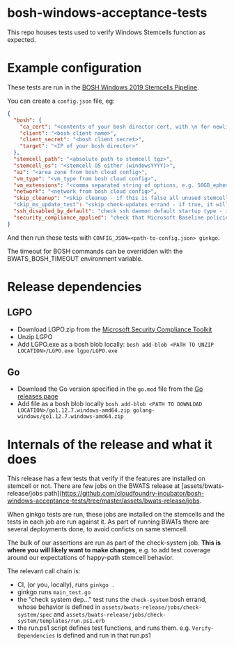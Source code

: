 # bosh-windows-acceptance-tests

This repo houses tests used to verify Windows Stemcells function as expected.

# Example configuration


These tests are run in the [BOSH Windows 2019 Stemcells Pipeline](https://ci.bosh-ecosystem.cf-app.com/).

You can create a `config.json` file, eg:

```json
{
  "bosh": {
    "ca_cert": "<contents of your bosh director cert, with \n for newlines>",
    "client": "<bosh client name>",
    "client_secret": "<bosh client secret>",
    "target": "<IP of your bosh director>"
  },
  "stemcell_path": "<absolute path to stemcell tgz>",
  "stemcell_os": "<stemcell OS either (windowsYYYY)>",
  "az": "<area zone from bosh cloud config>",
  "vm_type": "<vm_type from bosh cloud config>",
  "vm_extensions": "<comma separated string of options, e.g. 50GB_ephemeral_disk>",
  "network": "<network from bosh cloud config>",
  "skip_cleanup": "<skip cleanup - if this is false all unused stemcells are deleted>"
  "skip_ms_update_test": "<skip check-updates errand - if true, it will not test that all Windows updates are installed>",
  "ssh_disabled_by_default": "check ssh daemon default startup type - if true then it checks that the startup type is DISABLED. If false or missing, checks startup type is AUTOMATIC",
  "security_compliance_applied": "check that Microsoft Baseline policies have been applied"
}
```

And then run these tests with `CONFIG_JSON=<path-to-config.json> ginkgo`.

The timeout for BOSH commands can be overridden with the BWATS_BOSH_TIMEOUT environment variable.

# Release dependencies

## LGPO

- Download LGPO.zip from the [Microsoft Security Compliance Toolkit](https://www.microsoft.com/en-us/download/details.aspx?id=55319)
- Unzip LGPO
- Add LGPO.exe as a bosh blob locally: `bosh add-blob <PATH TO UNZIP LOCATION>/LGPO.exe lgpo/LGPO.exe`

## Go

- Download the Go version specified in the `go.mod` file from the [Go releases page](https://go.dev/dl/)
- Add file as a bosh blob locally `bosh add-blob <PATH TO DOWNLOAD LOCATION>/go1.12.7.windows-amd64.zip golang-windows/go1.12.7.windows-amd64.zip`


# Internals of the release and what it does
This release has a few tests that verify if the features are installed on stemcell or not. There are few jobs on the BWATS release at [assets/bwats-release/jobs path](https://github.com/cloudfoundry-incubator/bosh-windows-acceptance-tests/tree/master/assets/bwats-release/jobs.

When ginkgo tests are run, these jobs are installed on the stemcells and the tests in each job are run against it. As part of running BWATs there are several deployments done, to avoid conficts on same stemcell. 

The bulk of our assertions are run as part of the check-system job.
**This is where you will likely want to make changes**, e.g. to add test coverage around our expectations of happy-path stemcell behavior.

The relevant call chain is:
- CI, (or you, locally), runs `ginkgo .`
- ginkgo runs `main_test.go`
- the "check system dep..." test runs the `check-system` bosh errand, whose behavior is defined in `assets/bwats-release/jobs/check-system/spec` and `assets/bwats-release/jobs/check-system/templates/run.ps1.erb`
- the run.ps1 script defines test functions, and runs them. e.g. `Verify-Dependencies` is defined and run in that run.ps1

